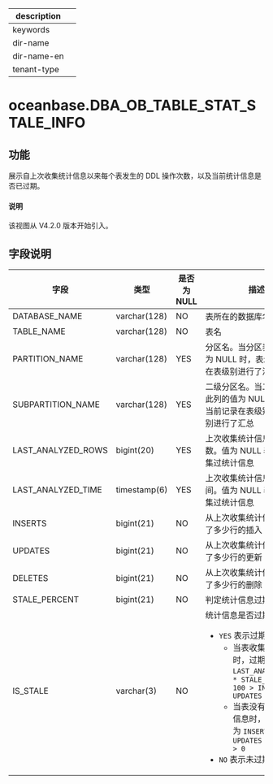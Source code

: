 |description||
|---|---|
|keywords||
|dir-name||
|dir-name-en||
|tenant-type||

# oceanbase.DBA_OB_TABLE_STAT_STALE_INFO

## 功能

展示自上次收集统计信息以来每个表发生的 DDL 操作次数，以及当前统计信息是否已过期。

<main id="notice" type='explain'>
  <h4>说明</h4>
  <p>该视图从 V4.2.0 版本开始引入。</p>
</main>

## 字段说明

| **字段** | **类型** | **是否为 NULL** | **描述** |
| --- | --- | --- | --- |
| DATABASE_NAME | varchar(128) | NO | 表所在的数据库名 |
| TABLE_NAME | varchar(128) | NO | 表名|
| PARTITION_NAME | varchar(128) | YES | 分区名。当分区表此列的值为 NULL 时，表示当前记录在表级别进行了汇总 |
| SUBPARTITION_NAME | varchar(128) | YES | 二级分区名。当二级分区表此列的值为 NULL 时，表示当前记录在表级别或分区级别进行了汇总 |
| LAST_ANALYZED_ROWS | bigint(20) | YES | 上次收集统计信息时的行数。值为 NULL 表示没有收集过统计信息 |
| LAST_ANALYZED_TIME | timestamp(6) | YES | 上次收集统计信息时的时间。值为 NULL 表示没有收集过统计信息 |
| INSERTS | bigint(21) | NO | 从上次收集统计信息起发生了多少行的插入 |
| UPDATES | bigint(21) | NO | 从上次收集统计信息起发生了多少行的更新 |
| DELETES | bigint(21) | NO | 从上次收集统计信息起发生了多少行的删除 |
| STALE_PERCENT | bigint(21) | NO | 判定统计信息过期的百分比 |
| IS_STALE | varchar(3) | NO | 统计信息是否过期。<ul><li>`YES` 表示过期<ul><li>当表收集过统计信息时，过期的条件为 `LAST_ANALYZED_ROWS * STALE_PERCENT / 100 > INSERTS + UPDATES + DELETES`  </li><li>当表没有收集过统计信息时，过期的条件为 `INSERTS + UPDATES + DELETES > 0` </li></ul>  </li><li>`NO` 表示未过期 </li></ul>|
